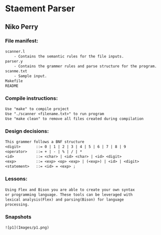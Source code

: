 # Staement Parser
## Niko Perry 

### File manifest:
    scanner.l
        - Contains the semantic rules for the file inputs. 
    parser.y
        - Contains the grammer rules and parse structure for the program. 
    scanme.txt
        - Sample input.
    Makefile
    README

### Compile instructions:
    Use "make" to compile project
    Use "./scanner <filename.txt>" to run program
    Use "make clean" to remove all files created during compilation

### Design decisions:
    This grammer follows a BNF structure
    <digit>       ::= 0 | 1 | 2 | 3 | 4 | 5 | 6 | 7 | 8 | 9
    <operator>    ::= + | - | % | / | *
    <id>          ::= <char> | <id> <char> | <id> <digit>
    <exp>         ::= <exp> <op> <exp> | (<exp>) | <id> | <digit>
    <statement>   ::= <id> = <exp> ;
    
### Lessons:
    Using Flex and Bison you are able to create your own syntax
    or programming language. These tools can be leveraged with
    lexical analysis(Flex) and parsing(Bison) for language
    processing.

### Snapshots
    ![p1](Images/p1.png)
